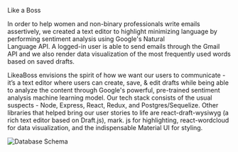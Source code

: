 Like a Boss

In order to help women and non-binary professionals write emails assertively, we created a text
editor to highlight minimizing language by performing sentiment analysis using Google's Natural  
Language API. A logged-in user is able to send emails through the Gmail API and we also render data
visualization of the most frequently used words based on saved drafts.

LikeaBoss envisions the spirit of how we want our users to communicate - it’s a text editor where
users can create, save, & edit drafts while being able to analyze the content through Google's
powerful, pre-trained sentiment analysis machine learning model. Our tech stack consists of the
usual suspects - Node, Express, React, Redux, and Postgres/Sequelize. Other libraries that helped
bring our user stories to life are react-draft-wysiwyg (a rich text editor based on Draft.js), mark.
js for highlighting, react-wordcloud for data visualization, and the indispensable Material UI for
styling.

![Database Schema](http://db.jpg)
